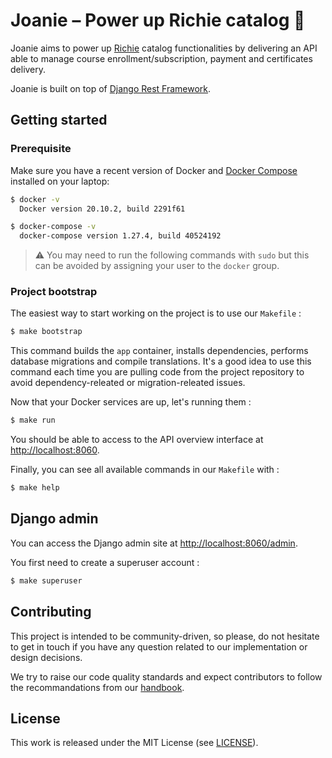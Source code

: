 # Joanie – Power up Richie catalog 👛

Joanie aims to power up [Richie](https://github.com/openfun/richie)
catalog functionalities by delivering an API able to manage course
enrollment/subscription, payment and certificates delivery.

Joanie is built on top of [Django Rest Framework](https://www.django-rest-framework.org/).

## Getting started

### Prerequisite

Make sure you have a recent version of Docker and
[Docker Compose](https://docs.docker.com/compose/install) installed on your laptop:

```bash
$ docker -v
  Docker version 20.10.2, build 2291f61

$ docker-compose -v
  docker-compose version 1.27.4, build 40524192
```

>⚠️ You may need to run the following commands with `sudo` but this can be
>avoided by assigning your user to the `docker` group.

### Project bootstrap

The easiest way to start working on the project is to use our `Makefile` :
```bash
$ make bootstrap
```

This command builds the `app` container, installs dependencies, performs database migrations and
compile translations. It's a good idea to use this command each time you are pulling code from the
project repository to avoid dependency-releated or migration-releated issues.

Now that your Docker services are up, let's running them :

```bash
$ make run
```

You should be able to access to the API overview interface at [http://localhost:8060](http://localhost:8060).

Finally, you can see all available commands in our `Makefile` with :

```bash
$ make help
```

## Django admin

You can access the Django admin site at [http://localhost:8060/admin](http://localhost:8060).

You first need to create a superuser account :

```bash
$ make superuser
```

## Contributing

This project is intended to be community-driven, so please, do not hesitate to
get in touch if you have any question related to our implementation or design
decisions.

We try to raise our code quality standards and expect contributors to follow
the recommandations from our
[handbook](https://openfun.gitbooks.io/handbook/content).

## License

This work is released under the MIT License (see [LICENSE](./LICENSE)).
